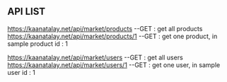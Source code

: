 ## API LIST

https://kaanatalay.net/api/market/products --GET : get all products
https://kaanatalay.net/api/market/products/1 --GET : get one product, in sample product id : 1

https://kaanatalay.net/api/market/users --GET : get all users
https://kaanatalay.net/api/market/users/1 --GET : get one user, in sample user id : 1

